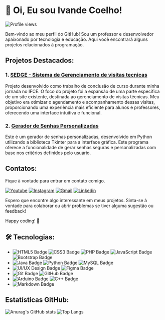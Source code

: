 # 👋 Oi, Eu sou Ivande Coelho!
<p> <img src="https://komarev.com/ghpvc/?username=IvandeCoelho&color=yellow" alt="Profile views" /> </p>

Bem-vindo ao meu perfil do GitHub! Sou um professor e desenvolvedor apaixonado por tecnologia e educação. Aqui você encontrará alguns projetos relacionados à programação.

## Projetos Destacados:

### 1. [SEDGE  - Sistema de Gerenciamento de visitas tecnicas](https://github.com/IvandeCoelho/SEDGE)

Projeto desenvolvido como trabalho de conclusão de curso durante minha jornada no IFCE. O foco do projeto foi a expansão de uma parte específica de um site existente, destinada ao gerenciamento de visitas técnicas. Meu objetivo era otimizar o agendamento e acompanhamento dessas visitas, proporcionando uma experiência mais eficiente para alunos e professores, oferecendo uma interface intuitiva e funcional.

### 2. [Gerador de Senhas Personalizadas](https://github.com/IvandeCoelho/geradorSenha)

Este é um gerador de senhas personalizadas, desenvolvido em Python utilizando a biblioteca Tkinter para a interface gráfica. Este programa oferece a funcionalidade de gerar senhas seguras e personalizadas com base nos critérios definidos pelo usuário.



## Contatos:
Fique à vontade para entrar em contato comigo.

[![Youtube](https://img.shields.io/badge/YouTube-FF0000?style=for-the-badge&logo=youtube&logoColor=white)](https://www.youtube.com/@IvandeCoelho)
[![Instagram](https://img.shields.io/badge/-Instagram-%23E4405F?style=for-the-badge&logo=instagram&logoColor=white)](https://www.instagram.com/ivande.coelho/)
[![Gmail](https://img.shields.io/badge/Gmail-D14836?style=for-the-badge&logo=gmail&logoColor=white)](mailto:ivandealveslp@gmail.com)
[![Linkedin](https://img.shields.io/badge/-LinkedIn-%230077B5?style=for-the-badge&logo=linkedin&logoColor=white)](https://www.linkedin.com/in/ivande-coelho-735a41201)

Espero que encontre algo interessante em meus projetos. Sinta-se à vontade para colaborar ou abrir problemas se tiver alguma sugestão ou feedback!

Happy coding! 🚀

## 🛠️ Tecnologias:
- ![HTML5 Badge](https://img.shields.io/badge/HTML5-E34F26?style=for-the-badge&logo=html5&logoColor=white)
![CSS3 Badge](https://img.shields.io/badge/CSS3-1572B6?style=for-the-badge&logo=css3&logoColor=white)
![PHP Badge](https://img.shields.io/badge/PHP-777BB4?style=for-the-badge&logo=php&logoColor=white)
![JavaScript Badge](https://img.shields.io/badge/JavaScript-F7DF1E?style=for-the-badge&logo=javascript&logoColor=black)
![Bootstrap Badge](https://img.shields.io/badge/Bootstrap-563D7C?style=for-the-badge&logo=bootstrap&logoColor=white)
- ![Java Badge](https://img.shields.io/badge/Java-ED8B00?style=for-the-badge&logo=openjdk&logoColor=white)
![Python Badge](https://img.shields.io/badge/Python-3776AB?style=for-the-badge&logo=python&logoColor=white)
![MySQL Badge](https://img.shields.io/badge/MySQL-4479A1?style=for-the-badge&logo=mysql&logoColor=white)
- ![UI/UX Design Badge](https://img.shields.io/badge/UI%2FUX%20Design-FF6F61?style=for-the-badge)
![Figma Badge](https://img.shields.io/badge/Figma-F24E1E?style=for-the-badge&logo=figma&logoColor=white)
- ![Git Badge](https://img.shields.io/badge/Git-F05032?style=for-the-badge&logo=git&logoColor=white)
![GitHub Badge](https://img.shields.io/badge/GitHub-181717?style=for-the-badge&logo=github&logoColor=white)
- ![Arduino Badge](https://img.shields.io/badge/Arduino-00979D?style=for-the-badge&logo=arduino&logoColor=white)
![C++ Badge](https://img.shields.io/badge/C%2B%2B-00599C?style=for-the-badge&logo=c%2B%2B&logoColor=white)
- ![Markdown Badge](https://img.shields.io/badge/Markdown-000000?style=for-the-badge&logo=markdown&logoColor=white)


## Estatísticas GitHub:
![Anurag's GitHub stats](https://github-readme-stats.vercel.app/api?username=IvandeCoelho&show_icons=true&theme=dark&locale=pt-br)
![Top Langs](https://github-readme-stats.vercel.app/api/top-langs/?username=IvandeCoelho&layout=compact&locale=pt-br&theme=dark)
